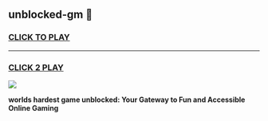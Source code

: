 
## unblocked-gm 👋
<h3>
<a href="https://premium.freeplayer.one?title=unblocked-gm&ref=14F">CLICK TO PLAY</a></h3>
<hr>

<h3>
<a href="https://premium.freeplayer.one?title=unblocked-gm&ref=14F">CLICK 2 PLAY</a>
  
</h3>

<a href="https://premium.freeplayer.one?title=unblocked-gm&ref=12F/"><img src="https://clearcache.store/games.png"></a>


**worlds hardest game unblocked: Your Gateway to Fun and Accessible Online Gaming**
